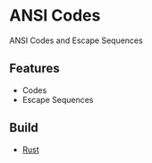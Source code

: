 [Rust Language]: https://rust-lang.org

# ANSI Codes

ANSI Codes and Escape Sequences

## Features

- Codes
- Escape Sequences

## Build

- [Rust][Rust Language]

